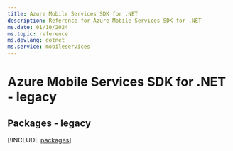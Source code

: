 ```yaml
---
title: Azure Mobile Services SDK for .NET
description: Reference for Azure Mobile Services SDK for .NET
ms.date: 01/10/2024
ms.topic: reference
ms.devlang: dotnet
ms.service: mobileservices
---
```

# Azure Mobile Services SDK for .NET - legacy
## Packages - legacy
[!INCLUDE [packages](mobile-services-index.md)]